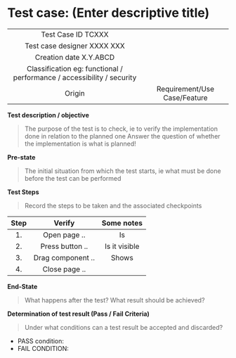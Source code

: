 # Test case: (Enter descriptive title)

| | |
|:-:|:-:|
| Test Case ID TCXXX |
| Test case designer XXXX XXX |
| Creation date X.Y.ABCD |
| Classification eg: functional / performance / accessibility / security
| Origin | Requirement/Use Case/Feature |

**Test description / objective**

>The purpose of the test is to check, ie to verify the implementation done in relation to the planned one
>Answer the question of whether the implementation is what is planned!

**Pre-state**

>The initial situation from which the test starts, ie what must be done before the test can be performed

**Test Steps**

>Record the steps to be taken and the associated checkpoints

| Step | Verify | Some notes |
|:-:|:-:|:-:|
| 1. | Open page .. | Is |
| 2. | Press button .. | Is it visible |
| 3. | Drag component .. | Shows |
| 4. | Close page .. |  |

**End-State**

>What happens after the test? What result should be achieved?

**Determination of test result (Pass / Fail Criteria)**

>Under what conditions can a test result be accepted and discarded?

* PASS condition:
* FAIL CONDITION:
